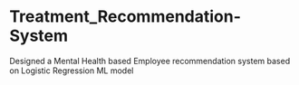 # Treatment_Recommendation-System
Designed a Mental Health based Employee recommendation system based on Logistic Regression ML model 
